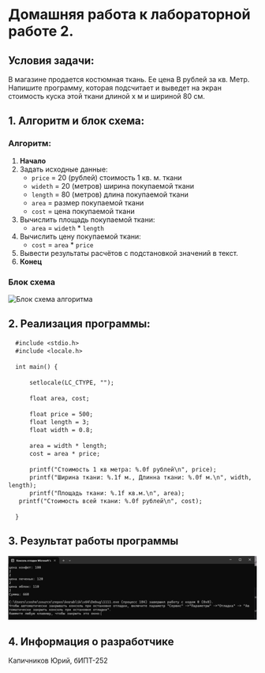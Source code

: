 # Домашняя работа к лабораторной работе 2.
## Условия задачи:
В магазине продается костюмная ткань. Ее цена В рублей за кв. Метр. Напишите
программу, которая подсчитает и выведет на экран стоимость куска этой ткани длиной
х м и шириной 80 см.
## 1. Алгоритм и блок схема:
### Алгоритм:
1. **Начало**
2. Задать исходные данные:
   - `price` = 20 (рублей) стоимость 1 кв. м. ткани
   - `wideth` = 20 (метров) ширина покупаемой ткани
   - `length` = 80 (метров) длина покупаемой ткани
   - `area` = размер покупаемой ткани
   - `cost` = цена покупаемой ткани 
3. Вычислить площадь покупаемой ткани:
   - `area` = `wideth` * `length`
4. Вычислить цену покупаемой ткани:
   - `cost` = `area` * `price`
5. Вывести результаты расчётов с подстановкой значений в текст.
6. **Конец**

### Блок схема
![Блок схема алгоритма](lab2hv.dravio.png)
## 2. Реализация программы:

      #include <stdio.h>
      #include <locale.h>

      int main() {

	      setlocale(LC_CTYPE, "");

	      float area, cost;

		  float price = 500;
	  	  float length = 3;
	  	  float width = 0.8;

	      area = width * length;
	      cost = area * price;

	      printf("Стоимость 1 кв метра: %.0f рублей\n", price);
	      printf("Ширина ткани: %.1f м., Длинна ткани: %.0f м.\n", width, length);
	      printf("Площадь ткани: %.1f кв.м.\n", area);
   	   printf("Стоимость всей ткани: %.0f рублей\n", cost);

      }
## 3. Результат работы программы
![Результат работы программы](image.png)
## 4. Информация о разработчике
Капичников Юрий, бИПТ-252

